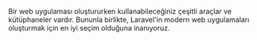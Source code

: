 

Bir web uygulaması oluştururken kullanabileceğiniz çeşitli araçlar ve kütüphaneler vardır. Bununla birlikte, Laravel'in modern web uygulamaları oluşturmak için en iyi seçim olduğuna inanıyoruz.

